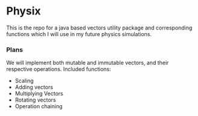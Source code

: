 # Physix

This is the repo for a java based vectors utility package and corresponding functions
 which I will use in my future physics simulations.
### Plans

We will implement both mutable and immutable vectors, and their respective operations.
Included functions:
* Scaling
* Adding vectors
* Multiplying Vectors
* Rotating vectors
* Operation chaining

